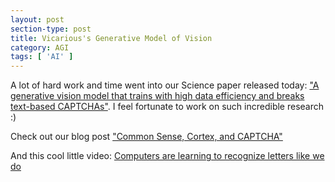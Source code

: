 ```yaml
---
layout: post
section-type: post
title: Vicarious's Generative Model of Vision
category: AGI
tags: [ 'AI' ]
---
```

A lot of hard work and time went into our Science paper released today: ["A generative vision model that trains with high data efficiency and breaks text-based CAPTCHAs"](http://science.sciencemag.org/content/early/2017/10/26/science.aag2612). I feel fortunate to work on such incredible research :)

Check out our blog post ["Common Sense, Cortex, and CAPTCHA"](https://www.vicarious.com/2017/10/26/common-sense-cortex-and-captcha/)

And this cool little video: [Computers are learning to recognize letters like we do](https://www.youtube.com/watch?v=YKpEjxAPwlo)
